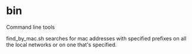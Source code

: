 # bin
Command line tools

find_by_mac.sh searches for mac addresses with specified prefixes on all the local networks or on one that's specified.
